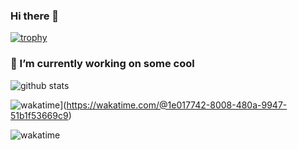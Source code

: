 ### Hi there 👋

[![trophy](https://github-profile-trophy.vercel.app/?username=slpkbt)](https://github.com/ryo-ma/github-profile-trophy)

### 🔭 I’m currently working on some cool

![github stats](https://github-readme-stats.vercel.app/api?username=slpkbt&show_icons=true&count_private=true&bg_color=45,F50E55,3D24F8&title_color=fff&text_color=fff&icon_color=fff&border_radius=10&hide_border=true "Get your lustful cursor away from me!")

![wakatime](https://wakatime.com/badge/user/1e017742-8008-480a-9947-51b1f53669c9.svg)](https://wakatime.com/@1e017742-8008-480a-9947-51b1f53669c9)

![wakatime](https://github-readme-stats.vercel.app/api/wakatime?username=slpkbt&hide_border=true&bg_color=00000000&text_color=888)
